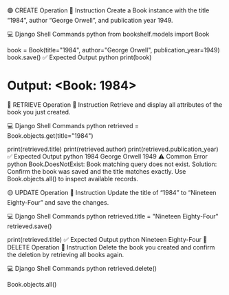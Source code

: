 🟢 CREATE Operation
🔧 Instruction
Create a Book instance with the title “1984”, author “George Orwell”, and publication year 1949.

💻 Django Shell Commands
python
from bookshelf.models import Book

book = Book(title="1984", author="George Orwell", publication_year=1949)
book.save()
✅ Expected Output
python
print(book)
# Output: <Book: 1984>
🔵 RETRIEVE Operation
🔧 Instruction
Retrieve and display all attributes of the book you just created.

💻 Django Shell Commands
python
retrieved = Book.objects.get(title="1984")

print(retrieved.title)
print(retrieved.author)
print(retrieved.publication_year)
✅ Expected Output
python
1984
George Orwell
1949
⚠️ Common Error
python
Book.DoesNotExist: Book matching query does not exist.
Solution: Confirm the book was saved and the title matches exactly. Use Book.objects.all() to inspect available records.

🟡 UPDATE Operation
🔧 Instruction
Update the title of “1984” to “Nineteen Eighty-Four” and save the changes.

💻 Django Shell Commands
python
retrieved.title = "Nineteen Eighty-Four"
retrieved.save()

print(retrieved.title)
✅ Expected Output
python
Nineteen Eighty-Four
🔴 DELETE Operation
🔧 Instruction
Delete the book you created and confirm the deletion by retrieving all books again.

💻 Django Shell Commands
python
retrieved.delete()

Book.objects.all()